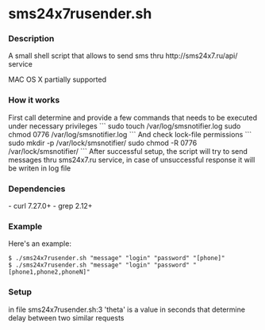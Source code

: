 sms24x7rusender.sh
==============

<h3>Description</h3>
A small shell script that allows to send sms thru http://sms24x7.ru/api/ service

MAC OS X partially supported

<h3>How it works</h3>
First call determine and provide a few commands that needs to be executed under necessary privileges
```
sudo touch /var/log/smsnotifier.log
sudo chmod 0776 /var/log/smsnotifier.log
```
And check lock-file permissions
```
sudo mkdir -p /var/lock/smsnotifier/
sudo chmod -R 0776 /var/lock/smsnotifier/
```
After successful setup, the script will try to send messages thru sms24x7.ru service, in case of unsuccessful response it will be writen in log file

<h3>Dependencies</h3>
- curl 7.27.0+
- grep 2.12+

<h3>Example</h3>

Here's an example:
```
$ ./sms24x7rusender.sh "message" "login" "password" "[phone]"
$ ./sms24x7rusender.sh "message" "login" "password" "[phone1,phone2,phoneN]"
```

<h3>Setup</h3>
in file sms24x7rusender.sh:3
'theta' is a value in seconds that determine delay between two similar requests
